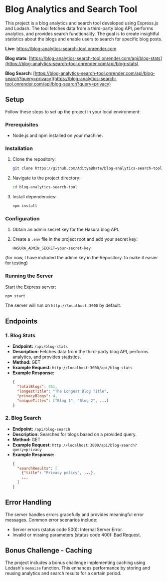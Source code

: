 # Blog Analytics and Search Tool

This project is a blog analytics and search tool developed using Express.js and Lodash. The tool fetches data from a third-party blog API, performs analytics, and provides search functionality. The goal is to create insightful statistics about the blogs and enable users to search for specific blog posts.

**Live**: https://blog-analytics-search-tool.onrender.com

**Blog stats**: [https://blog-analytics-search-tool.onrender.com/api/blog-stats](https://blog-analytics-search-tool.onrender.com/api/blog-stats)

**Blog Search**: [https://blog-analytics-search-tool.onrender.com/api/blog-search?query=privacy](https://blog-analytics-search-tool.onrender.com/api/blog-search?query=privacy)

## Setup

Follow these steps to set up the project in your local environment:

### Prerequisites

- Node.js and npm installed on your machine.

### Installation

1. Clone the repository:

   ```bash
   git clone https://github.com/AdityaBhate/blog-analytics-search-tool.git
   ```

2. Navigate to the project directory:

   ```bash
   cd blog-analytics-search-tool
   ```

3. Install dependencies:

   ```bash
   npm install
   ```

### Configuration

1. Obtain an admin secret key for the Hasura blog API.

2. Create a `.env` file in the project root and add your secret key:

   ```env
   HASURA_ADMIN_SECRET=your-secret-key
   ```
(for now, I have included the admin key in the Repository. to make it easier for testing)

### Running the Server

Start the Express server:

```bash
npm start
```

The server will run on `http://localhost:3000` by default.

## Endpoints

### 1. Blog Stats

- **Endpoint:** `/api/blog-stats`
- **Description:** Fetches data from the third-party blog API, performs analytics, and provides statistics.
- **Method:** GET
- **Example Request:** `http://localhost:3000/api/blog-stats`
- **Example Response:**
  ```json
  {
    "totalBlogs": 461,
    "longestTitle": "The Longest Blog Title",
    "privacyBlogs": 4,
    "uniqueTitles": ["Blog 1", "Blog 2", ...]
  }
  ```

### 2. Blog Search

- **Endpoint:** `/api/blog-search`
- **Description:** Searches for blogs based on a provided query.
- **Method:** GET
- **Example Request:** `http://localhost:3000/api/blog-search?query=privacy`
- **Example Response:**
  ```json
  {
    "searchResults": [
      {"title": "Privacy policy", ...},
      ...
    ]
  }
  ```

## Error Handling

The server handles errors gracefully and provides meaningful error messages. Common error scenarios include:

- Server errors (status code 500): Internal Server Error.
- Invalid or missing parameters (status code 400): Bad Request.

## Bonus Challenge - Caching

The project includes a bonus challenge implementing caching using Lodash's `memoize` function. This enhances performance by storing and reusing analytics and search results for a certain period.
